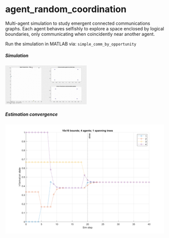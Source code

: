 # agent_random_coordination
Multi-agent simulation to study emergent connected communications graphs. Each agent behaves selfishly to explore a space enclosed by logical boundaries, only communicating when coincidently near another agent.

Run the simulation in MATLAB via: `simple_comm_by_opportunity`

##### Simulation
![demo](media/agents_sim.gif)

##### Estimation convergence
![est_img](media/sim_est.png)